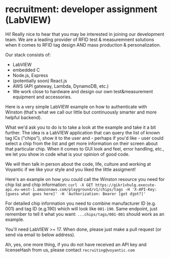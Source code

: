 # recruitment: developer assignment (LabVIEW)
Hi! Really nice to hear that you may be interested in joining our development team. We are a leading provider of RFID test & measuremnent solutions when it comes to RFID tag design AND mass production & personalization.

Our stack consists of:
- LabVIEW
- embedded C
- Node.js, Express
- (potentially soon) React.js
- AWS (API gateway, Lambda, DynamoDB, etc.)
- We work close to hardware and design our own test&measurement equipment and accessories.

Here is a very simple LabVIEW example on how to authenticate with Winston (that's what we call our little but continuously smarter and more helpful backend).

What we'd ask you to do is to take a look at the example and take it a bit further. The idea is a LabVIEW application that can query the list of known tag ICs ("chips"), show it to the user and - perhaps if you'd like - user could select a chip from the list and get more information on their screen about that particular chip. When it comes to GUI look and feel, error handling, etc., we let you show in code what is your opinion of good code.

We will then talk in person about the code, life, culture and working at Voyantic if we like your style and you liked the little assigment!

Here's an example on how you could call the Winston resource you need for chip list and chip information:
`curl -X GET https://gikr1vhulg.execute-api.eu-west-1.amazonaws.com/playground/v1/chips/tags -H 'X-API-Key: [guess what goes here]' -H 'Authorization: Bearer [got dʒɒt?]'`

For detailed chip information you need to combine manufacturer ID (e.g. 001) and tag ID (e.g.190) which will look like `001-190`. Same endpoint, just remember to tell it what you want: `...chips/tags/001-001` should work as an example.

You'll need LabVIEW >= 17. When done, please just make a pull request (or send via email to below address).

Ah, yes, one more thing, if you do not have received an API key and licenseHash from us, please contact `recruiting@voyantic.com`
